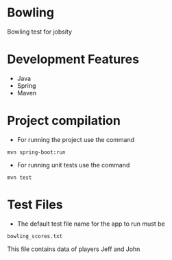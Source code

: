# Bowling
Bowling test for jobsity

# Development Features
 - Java
 - Spring
 - Maven
 
# Project compilation
 - For running the project use the command
 
 ```
 mvn spring-boot:run 
 ```
 
 - For running unit tests use the command
 
 ```
 mvn test
 ``` 
 
# Test Files
 
 - The default test file name for the app to run must be 
 
 ```
 bowling_scores.txt
 ```
 
 This file contains data of players Jeff and John
